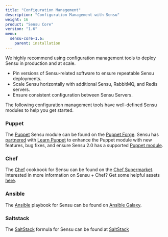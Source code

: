 ```yaml
---
title: "Configuration Management"
description: "Configuration Management with Sensu"
weight: 16
product: "Sensu Core"
version: "1.6"
menu:
  sensu-core-1.6:
    parent: installation
---
```


We highly recommend using configuration management tools to deploy Sensu in production and at scale.

* Pin versions of Sensu-related software to ensure repeatable Sensu deployments.
* Scale Sensu horizontally with additional Sensu, RabbitMQ, and Redis servers.
* Ensure consistent configuration between Sensu Servers.

The following configuration management tools have well-defined Sensu modules to help you get started.

### Puppet
The [Puppet][1] Sensu module can be found on the [Puppet Forge][2].
Sensu has [partnered][8] with [Learn Puppet][7] to enhance the Puppet module with new features, bug fixes, and ensure Sensu 2.0 has a supported [Puppet module][9].

### Chef
The [Chef][3] cookbook for Sensu can be found on the [Chef Supermarket][4]. Interested in more information on Sensu + Chef? Get some helpful assets [here][12].

### Ansible
The [Ansible][5] playbook for Sensu can be found on [Ansible Galaxy][6].

### Saltstack
The [SaltStack][10] formula for Sensu can be found at [SaltStack][11]


[1]: https://puppet.com/
[2]: https://forge.puppet.com/sensu/sensu
[3]: https://www.chef.io/
[4]: https://supermarket.chef.io/cookbooks/sensu
[5]: https://www.ansible.com/
[6]: https://galaxy.ansible.com/sensu/sensu/
[7]: http://learnpuppet.com/
[8]: https://blog.sensuapp.org/a-better-experience-for-sensu-puppet-users-a1f9cf1ab46
[9]: https://github.com/sensu/sensu-puppet/issues/901
[10]: https://saltstack.com/
[11]: https://github.com/saltstack-formulas/sensu-formula
[12]: http://monitoringlove.sensu.io/chef
